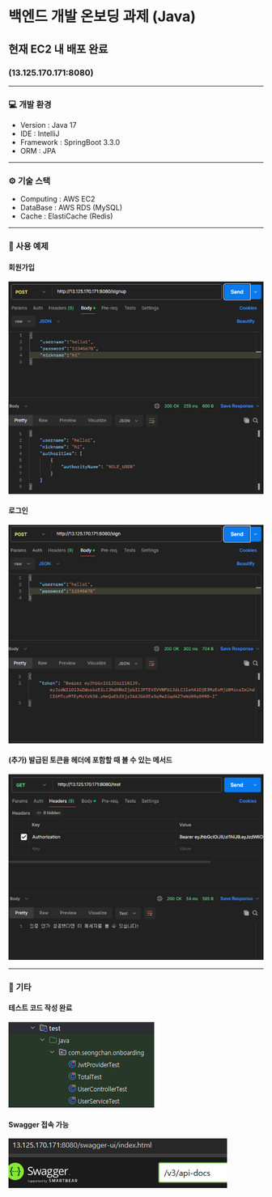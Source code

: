 # 백엔드 개발 온보딩 과제 (Java)
## 현재 EC2 내 배포 완료
### (13.125.170.171:8080)

---
### 💻 개발 환경
- Version : Java 17
- IDE : IntelliJ
- Framework : SpringBoot 3.3.0
- ORM : JPA
---
### ⚙️ 기술 스택
- Computing : AWS EC2
- DataBase : AWS RDS (MySQL)
- Cache : ElastiCache (Redis)
---
### 🎤 사용 예제
#### 회원가입
![img.png](src/main/resources/templates/images/img.png)
#### 로그인
![img_1.png](src/main/resources/templates/images/img_1.png)
#### (추가) 발급된 토큰을 헤더에 포함할 때 볼 수 있는 메서드
![img_3.png](src/main/resources/templates/images/img_3.png)

---
### 🎸 기타
#### 테스트 코드 작성 완료
![img_1.png](src/main/resources/templates/images/img_5.png)
#### Swagger 접속 가능
![img.png](src/main/resources/templates/images/img_4.png)
